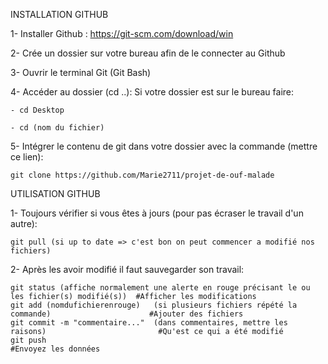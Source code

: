 INSTALLATION GITHUB

1- Installer Github :
    https://git-scm.com/download/win

2- Crée un dossier sur votre bureau afin de le connecter au Github

3- Ouvrir le terminal Git (Git Bash)

4- Accéder au dossier (cd ..):
    Si votre dossier est sur le bureau faire:
    
    - cd Desktop
    
    - cd (nom du fichier)

5- Intégrer le contenu de git dans votre dossier avec la commande (mettre ce lien):

    git clone https://github.com/Marie2711/projet-de-ouf-malade


UTILISATION GITHUB

1- Toujours vérifier si vous êtes à jours (pour pas écraser le travail d'un autre):

    git pull (si up to date => c'est bon on peut commencer a modifié nos fichiers)

2- Après les avoir modifié il faut sauvegarder son travail:

    git status (affiche normalement une alerte en rouge précisant le ou les fichier(s) modifié(s))  #Afficher les modifications
    git add (nomdufichierenrouge)	(si plusieurs fichiers répété la commande)                      #Ajouter des fichiers
    git commit -m "commentaire..."  (dans commentaires, mettre les raisons)                         #Qu'est ce qui a été modifié
    git push	                                                                   #Envoyez les données
